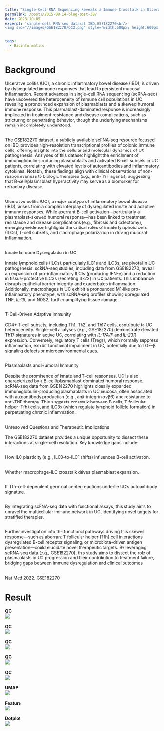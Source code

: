 ```yaml
---
title: "Single-Cell RNA Sequencing Reveals a Immune Crosstalk in Ulcerative Colitis: Insights from the GSE182270 IBD Dataset"
permalink: /posts/2015-08-14-blog-post-38/
date: 2023-10-05
excerpt: 'single-cell RNA-seq dataset IBD.GSE182270<br/>
<img src="//images/GSE182270/QC2.png" style="width:600px; height:600px;">'


tags:
  - Bioinformatics
---
```


Background
======
Ulcerative colitis (UC), a chronic inflammatory bowel disease (IBD), is driven by dysregulated immune responses that lead to persistent mucosal inflammation. Recent advances in single-cell RNA sequencing (scRNA-seq) have uncovered the heterogeneity of immune cell populations in UC, revealing a pronounced expansion of plasmablasts and a skewed humoral immune response. This plasmablast-dominated response is increasingly implicated in treatment resistance and disease complications, such as stricturing or penetrating behavior, though the underlying mechanisms remain incompletely understood.<br/><br/>

The GSE182270 dataset, a publicly available scRNA-seq resource focused on IBD, provides high-resolution transcriptional profiles of colonic immune cells, offering insights into the cellular and molecular dynamics of UC pathogenesis. Analyses of this dataset highlight the enrichment of immunoglobulin-producing plasmablasts and activated B-cell subsets in UC patients, correlating with elevated levels of autoantibodies and inflammatory cytokines. Notably, these findings align with clinical observations of non-responsiveness to biologic therapies (e.g., anti-TNF agents), suggesting that B-cell/plasmablast hyperactivity may serve as a biomarker for refractory disease.<br/><br/>

Ulcerative colitis (UC), a major subtype of inflammatory bowel disease (IBD), arises from a complex interplay of dysregulated innate and adaptive immune responses. While aberrant B-cell activation—particularly a plasmablast-skewed humoral response—has been linked to treatment resistance and disease complications (e.g., fibrosis and colectomy), emerging evidence highlights the critical roles of innate lymphoid cells (ILCs), T-cell subsets, and macrophage polarization in driving mucosal inflammation.<br/><br/>

Innate Immune Dysregulation in UC<br/><br/>
Innate lymphoid cells (ILCs), particularly ILC1s and ILC3s, are pivotal in UC pathogenesis. scRNA-seq studies, including data from GSE182270, reveal an expansion of pro-inflammatory ILC1s (producing IFN-γ) and a reduction in tissue-protective ILC3s (secreting IL-22) in UC patients. This imbalance disrupts epithelial barrier integrity and exacerbates inflammation. Additionally, macrophages in UC exhibit a pronounced M1-like pro-inflammatory phenotype, with scRNA-seq profiles showing upregulated TNF, *IL-1β*, and NOS2, further amplifying tissue damage.<br/><br/>

T-Cell-Driven Adaptive Immunity<br/><br/>
CD4+ T-cell subsets, including Th1, Th2, and Th17 cells, contribute to UC heterogeneity. Single-cell analyses (e.g., GSE182270) demonstrate elevated Th17 signatures in active UC, correlating with *IL-17A/F* and *IL-23R* expression. Conversely, regulatory T cells (Tregs), which normally suppress inflammation, exhibit functional impairment in UC, potentially due to TGF-β signaling defects or microenvironmental cues.<br/><br/>

Plasmablasts and Humoral Immunity<br/><br/>
Despite the prominence of innate and T-cell responses, UC is also characterized by a B-cell/plasmablast-dominated humoral response. scRNA-seq data from GSE182270 highlights clonally expanded immunoglobulin-producing plasmablasts in UC mucosa, often associated with autoantibody production (e.g., anti-integrin αvβ6) and resistance to anti-TNF therapy. This suggests crosstalk between B cells, T follicular helper (Tfh) cells, and ILC3s (which regulate lymphoid follicle formation) in perpetuating chronic inflammation.<br/><br/>

Unresolved Questions and Therapeutic Implications<br/><br/>
The GSE182270 dataset provides a unique opportunity to dissect these interactions at single-cell resolution. Key knowledge gaps include:<br/><br/>

How ILC plasticity (e.g., ILC3-to-ILC1 shifts) influences B-cell activation.<br/><br/>

Whether macrophage-ILC crosstalk drives plasmablast expansion.<br/><br/>

If Tfh-cell-dependent germinal center reactions underlie UC’s autoantibody signature.<br/><br/>

By integrating scRNA-seq data with functional assays, this study aims to unravel the multicellular immune network in UC, identifying novel targets for stratified therapies.<br/><br/>

Further investigation into the functional pathways driving this skewed response—such as aberrant T follicular helper (Tfh) cell interactions, dysregulated B-cell receptor signaling, or microbiota-driven antigen presentation—could elucidate novel therapeutic targets. By leveraging scRNA-seq data (e.g., GSE182270), this study aims to dissect the role of plasmablasts in UC progression and their contribution to treatment failure, bridging gaps between immune dysregulation and clinical outcomes.<br/><br/>

Nat Med 2022. GSE182270


Result
======
**QC** <br/> <img src="/images/GSE182270/QC1.png"><br/><br/>
**QC** <br/> <img src="/images/GSE182270/QC2.png"><br/><br/>
**QC** <br/> <img src="/images/GSE182270/QC3.png"><br/><br/>
**QC** <br/> <img src="/images/GSE182270/QC4.png"><br/><br/>
**QC** <br/> <img src="/images/GSE182270/QC5.png"><br/><br/>
**UMAP** <br/> <img src="/images/GSE182270/umap.png"><br/><br/>
**Feature** <br/> <img src="/images/GSE182270/FEATURE.png"><br/><br/>
**Dotplot** <br/> <img src="/images/GSE182270/Dotplot.png"><br/><br/>



